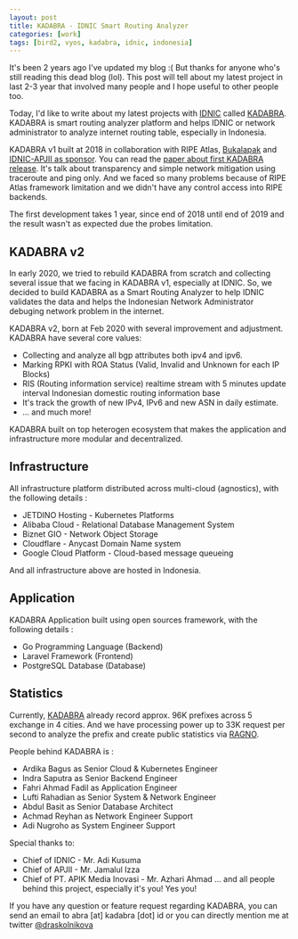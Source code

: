 ```yaml
---
layout: post
title: KADABRA - IDNIC Smart Routing Analyzer
categories: [work]
tags: [bird2, vyos, kadabra, idnic, indonesia] 
---
```


It's been 2 years ago I've updated my blog :( But thanks for anyone who's still reading this dead blog (lol). This post will tell about my latest project in last 2-3 year that involved many people and I hope useful to other people too.

Today, I'd like to write about my latest projects with [IDNIC](https://idnic.net/) called [KADABRA](https://idnic.net/blog/detail/resmi-kadabra-dapat-diakses-oleh-pengguna-publik/MTIx). KADABRA is smart routing analyzer platform and helps IDNIC or network administrator to analyze internet routing table, especially in Indonesia.

KADABRA v1 built at 2018 in collaboration with RIPE Atlas, [Bukalapak](https://www.bukalapak.com) and [IDNIC-APJII as sponsor](https://atlas.ripe.net/get-involved/community/#!sponsors). You can read the [paper about first KADABRA release](https://www.slideshare.net/draskolnikova/distributed-measurements-as-transparency). It's talk about transparency and simple network mitigation using traceroute and ping only. And we faced so many problems because of RIPE Atlas framework limitation and we didn't have any control access into RIPE backends.

The first development takes 1 year, since end of 2018 until end of 2019 and the result wasn't as expected due the probes limitation. 

## KADABRA v2

In early 2020, we tried to rebuild KADABRA from scratch and collecting several issue that we facing in KADABRA v1, especially at IDNIC. So, we decided to build KADABRA as a Smart Routing Analyzer to help IDNIC validates the data and helps the Indonesian Network Administrator debuging network problem in the internet.

KADABRA v2, born at Feb 2020 with several improvement and adjustment. KADABRA have several core values:
* Collecting and analyze all bgp attributes both ipv4 and ipv6.
* Marking RPKI with ROA Status (Valid, Invalid and Unknown for each IP Blocks)
* RIS (Routing information service) realtime stream with 5 minutes update interval Indonesian domestic routing information base
* It's track the growth of new IPv4, IPv6 and new ASN in daily estimate.
* ... and much more!

KADABRA built on top heterogen ecosystem that makes the application and infrastructure more modular and decentralized. 

## Infrastructure

All infrastructure platform distributed across multi-cloud (agnostics), with the following details :

- JETDINO Hosting - Kubernetes Platforms 
- Alibaba Cloud - Relational Database Management System
- Biznet GIO - Network Object Storage
- Cloudflare - Anycast Domain Name system
- Google Cloud Platform - Cloud-based message queueing

And all infrastructure above are hosted in Indonesia.

## Application

KADABRA Application built using open sources framework, with the following details :

- Go Programming Language (Backend)
- Laravel Framework (Frontend)
- PostgreSQL Database (Database)

## Statistics

Currently, [KADABRA](https://ris.kadabra.id) already record approx. 96K prefixes across 5 exchange in 4 cities. And we have processing power up to 33K request per second to analyze the prefix and create public statistics via [RAGNO](https://stats.kadabra.id).

People behind KADABRA is :
- Ardika Bagus as Senior Cloud & Kubernetes Engineer
- Indra Saputra as Senior Backend Engineer
- Fahri Ahmad Fadil as Application Engineer
- Lufti Rahadian as Senior System & Network Engineer
- Abdul Basit as Senior Database Architect
- Achmad Reyhan as Network Engineer Support
- Adi Nugroho as System Engineer Support

Special thanks to:
- Chief of IDNIC - Mr. Adi Kusuma
- Chief of APJII - Mr. Jamalul Izza
- Chief of PT. APIK Media Inovasi - Mr. Azhari Ahmad
... and all people behind this project, especially it's you! Yes you!

If you have any question or feature request regarding KADABRA, you can send an email to abra [at] kadabra [dot] id or you can directly mention me at twitter [@draskolnikova](https://twitter.com/draskolnikova)